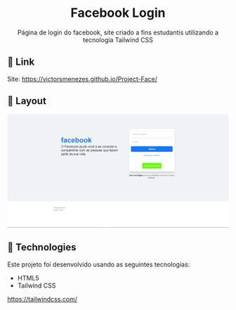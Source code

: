 <h1 align="center">Facebook Login</h1>
<p align="center">Página de login do facebook, site criado a fins estudantis utilizando a tecnologia Tailwind CSS</p>

## 🔖 Link

Site: https://victorsmenezes.github.io/Project-Face/

## 🔖 Layout

<p align="center">
<img width="916" alt="2023-05-18" src="https://raw.githubusercontent.com/victorSmenezes/Project-Face/ab50ab3fef92715f953d3f2be90588181c685790/img/face-Tailwind.png">
</p>


## 🚀 Technologies

Este projeto foi desenvolvido usando as seguintes tecnologias:

- HTML5
- Tailwind CSS

https://tailwindcss.com/
